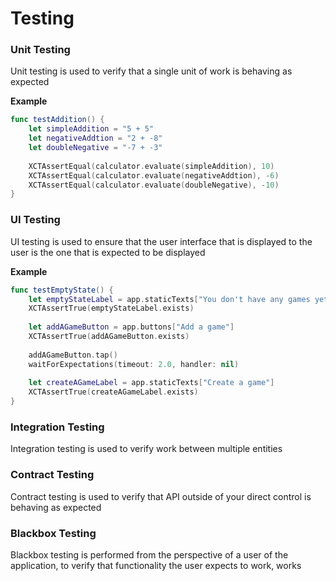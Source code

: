 # Testing
### Unit Testing
Unit testing is used to verify that a single unit of work is behaving as expected

**Example**
```swift
func testAddition() {
    let simpleAddition = "5 + 5"
    let negativeAddtion = "2 + -8"
    let doubleNegative = "-7 + -3"
        
    XCTAssertEqual(calculator.evaluate(simpleAddition), 10)
    XCTAssertEqual(calculator.evaluate(negativeAddtion), -6)
    XCTAssertEqual(calculator.evaluate(doubleNegative), -10)
}
```

### UI Testing
UI testing is used to ensure that the user interface that is displayed to the user is the one that is expected to be displayed

**Example**
```swift
func testEmptyState() {
    let emptyStateLabel = app.staticTexts["You don't have any games yet!"]
    XCTAssertTrue(emptyStateLabel.exists)
    
    let addAGameButton = app.buttons["Add a game"]
    XCTAssertTrue(addAGameButton.exists)
    
    addAGameButton.tap()
    waitForExpectations(timeout: 2.0, handler: nil)
    
    let createAGameLabel = app.staticTexts["Create a game"]
    XCTAssertTrue(createAGameLabel.exists)
}
```

### Integration Testing
Integration testing is used to verify work between multiple entities

### Contract Testing
Contract testing is used to verify that API outside of your direct control is behaving as expected

### Blackbox Testing
Blackbox testing is performed from the perspective of a user of the application, to verify that functionality the user expects to work, works
